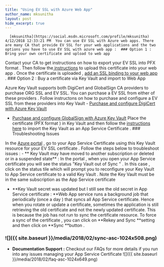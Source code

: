 ```yaml
---
title: "Using EV SSL with Azure Web App"
author_name: mksunitha
layout: post
hide_excerpt: true
---
```

      [mksunitha](https://social.msdn.microsoft.com/profile/mksunitha)  4/12/2018 12:33:21 PM  You can use EV SSL with Azure web apps. There are many CA that provide EV SSL for your web applications and the two options you have to use EV SSL with azure web app :  ### Option 1 : Bring your own certificate and upload to web app

 Contact your CA to get instructions on how to export your EV SSL into PFX format . Then follow the[ instructions](https://docs.microsoft.com/en-us/azure/app-service/app-service-web-tutorial-custom-ssl#upload-your-ssl-certificate) to upload this certificate into your web app . Once the certificate is uploaded , [add an SSL binding to your web app ](https://docs.microsoft.com/en-us/azure/app-service/app-service-web-tutorial-custom-ssl#bind-your-ssl-certificate-1). ### Option 2 : Buy a certificate via Key Vault and import to Web App

 Azure Key Vault supports both DigiCert and GlobalSign CA providers to purchase ORG SSL and EV SSL. You can purchase a EV SSL from either of these providers . Follow instructons on how to purchase and configure a EV SSL from these providers into Key Vault  - [Purchase and configure DigiCert with Azure Key Vault ](https://www.digicert.com/azure-key-vault/)
 - [Purchase and configure GlobalSign with Azure Key Vault](https://www.globalsign.com/en/lp/certificates-for-azure-key-vault/)
  Place the certificate (PFX format ) in Key Vault and then follow the [instructions here](https://blogs.msdn.microsoft.com/appserviceteam/2016/05/24/deploying-azure-web-app-certificate-through-key-vault/) to import the Key Vault as an App Service Certificate . ### Troubleshooting Issues

 In the [Azure portal](https://portal.azure.com) , go to your App Service Certificate using this Key Vault resource for your EV SSL certificate . Follow the steps below to troubleshoot issues :  - ** Key Vault may have moved to another subscription or deleted or in a suspended state** : In the portal , when you open your App Service certificate you will see the status "Key Vault out of Sync " . In this case , click on the status tile which will prompt you to reconfigure your Key Vault to App Service certificate to a valid Key Vault . Note the Key Vault must be in the same subscription as the App Service certificate
 - **Key Vault secret was updated but I still see the old secret in App Service certificate : **Web App service runs a background job that periodically (once a day ) that syncs all App Service certificate. Hence when you rotate or update a certificate, sometimes the application is still retrieving the old certificate and not the newly updated certificate. This is because the job has not run to sync the certificate resource. To force a sync of the certificate , you can click on **Rekey and Sync **setting and then click on **Sync **button .
  ### ![]({{ site.baseurl }}/media/2018/02/sync-asc-1024x508.png)

  - **Documentation Support :** Checkout our FAQs for more details if you run into any issues managing your App Service Certificate ![]({{ site.baseurl }}/media/2018/02/faq-asc-1024x649.png)
      